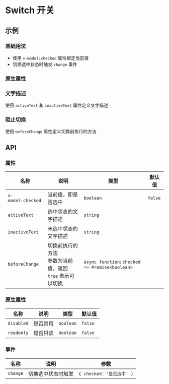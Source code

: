 # Switch 开关

## 示例

### 基础用法

- 使用 `v-model:checked` 属性绑定当前值
- 切换选中状态时触发 `change` 事件

<preview path="./demos/basic.vue"></preview>

### 原生属性

<!--@include: @/component/@parts/api-native.md-->

<preview path="./demos/native.vue"></preview>

### 文字描述

使用 `activeText` 和 `inactiveText` 属性定义文字描述

<preview path="./demos/text.vue"></preview>

### 阻止切换

使用 `beforeChange` 属性定义切换前执行的方法

<preview path="./demos/before-change.vue"></preview>

## API

### 属性

| 名称              | 说明                                                         | 类型                                            | 默认值  |
| ----------------- | ------------------------------------------------------------ | ----------------------------------------------- | ------- |
| `v-model:checked` | 当前值，即是否选中                                           | `boolean`                                       | `false` |
| `activeText`      | 选中状态的文字描述                                           | `string`                                        |         |
| `inactiveText`    | 未选中状态的文字描述                                         | `string`                                        |         |
| `beforeChange`    | 切换前执行的方法 <br> 参数为当前值，返回 `true` 表示可以切换 | `async function`: `checked => Promise<boolean>` |         |

### 原生属性

<!--@include: @/component/@parts/api-native.md-->

| 名称       | 说明     | 类型      | 默认值  |
| ---------- | -------- | --------- | ------- |
| `disabled` | 是否禁用 | `boolean` | `false` |
| `readonly` | 是否只读 | `boolean` | `false` |

### 事件

| 名称     | 说明               | 参数                      |
| -------- | ------------------ | ------------------------- |
| `change` | 切换选中状态时触发 | `{ checked：'是否选中' }` |
